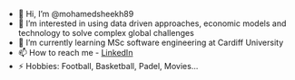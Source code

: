 - 👋 Hi, I’m @mohamedsheekh89
- 👀 I’m interested in using data driven approaches, economic models and technology to solve complex global challenges 
- 🌱 I’m currently learning MSc software engineering at Cardiff University  
- 📫 How to reach me - <a href="https://www.linkedin.com/in/mohamed-sheekh-a04670252/" rel="nofollow">LinkedIn</a>
- ⚡ Hobbies: Football, Basketball, Padel, Movies...
<!---
mohamedsheekh89/mohamedsheekh89 is a ✨ special ✨ repository because its `README.md` (this file) appears on your GitHub profile.
You can click the Preview link to take a look at your changes.
--->
